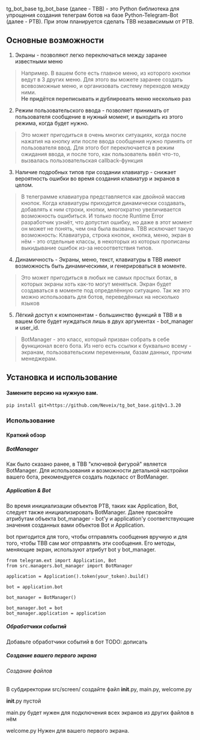   tg_bot_base
tg_bot_base (далее - TBB) - это Python библиотека для упрощения создания телеграм ботов на базе Python-Telegram-Bot (далее - PTB).
При этом планируется сделать TBB независимым от PTB.

## Основные возможности
1. Экраны - позволяют легко переключаться между заранее известными меню
> Например. В вашем боте есть главное меню, из которого кнопки ведут в 3 других меню.
> Для этого вы можете заранее создать всевозможные меню, и организовать систему переходов между ними.  
> **Не придётся переписывать и дублировать меню несколько раз**

2. Режим пользовательского ввода - позволяет принимать от пользователя сообщение в нужный момент, и выходить из этого режима, когда будет нужно.
> Это может пригодиться в очень многих ситуациях, когда после нажатия на кнопку или после ввода сообщения нужно принять от пользователя ввод.
> Для этого бот переключается в режим ожидания ввода, и после того, как пользователь ввёл что-то, вызвалась пользовательская callback-функция

3. Наличие подробных типов при создании клавиатур - снижает вероятность ошибки во время создания клавиатур и экранов в целом.
> В телеграмме клавиатура представляется как двойной массив кнопок. Когда клавиатуры приходится динамически создавать, добавлять к ним строки,
> кнопки, многократно увеличивается возможность ошибиться. И только после Runtime Error разработчик узнаёт, что допустил ошибку, но даже в этот момент он может не понять, чем она была вызвана.
TBB исключает такую возможность: Клавиатура, строка кнопок, кнопка, меню, экран в нём - это отдельные классы, в некоторых из которых прописаны выкидывание ошибок из-за несоответствия типов.

4. Динамичность - Экраны, меню, текст, клавиатуры в TBB имеют возможность быть динамическими, и генерироваться в моменте.
> Это может пригодиться в любых не самых простых ботах, в которых экраны хоть как-то могут меняться. Экран будет создаваться в моменте под определённую ситуацию.
> Так же это можно использовать для ботов, переведённых на несколько языков

5. Лёгкий доступ к компонентам - большинство функций в TBB и в вашем боте будет нуждаться лишь в двух аргументах - bot_manager и user_id.
> BotManager - это класс, который призван собрать в себе функционал всего бота. Из него есть ссылки к буквально всему - экранам, пользовательским переменным, базам данных,
> прочим менеджерам.
## Установка и использование
#### Замените версию на нужную вам.
`pip install git+https://github.com/Neveix/tg_bot_base.git@v1.3.20`

### Использование
#### Краткий обзор
##### BotManager
Как было сказано ранее, в TBB "ключевой фигурой" является BotManager.
Для использования и возможности детальной настройки вашего бота, рекомендуется создать подкласс от BotManager.

##### Application & Bot
Во время инициализации объектов PTB, таких как Application, Bot, следует также инициализировать BotManager. Далее присвойте атрибутам объекта bot_manager - bot'у и application'у соответствующие значения созданных вами объектов Bot и Application.

bot пригодится для того, чтобы отправлять сообщения вручную и для того, чтобы TBB сам мог отправлять эти сообщения. Его методы, меняющие экран, используют атрибут bot у bot_manager.

```
from telegram.ext import Application, Bot
from src.managers.bot_manager import BotManager

application = Application().token(your_token).build()

bot = application.bot

bot_manager = BotManager()

bot_manager.bot = bot
bot_manager.application = application
```

##### Обработчики событий
Добавьте обработчики событий в бот
TODO: дописать

##### Создание вашего первого экрана
###### Создание файлов 
В субдиректории src/screen/
создайте файл __init__.py, main.py, welcome.py

__init__.py пустой

main.py будет нужен для подключения всех экранов из других файлов в нём

welcome.py Нужен для вашего первого экрана.

















